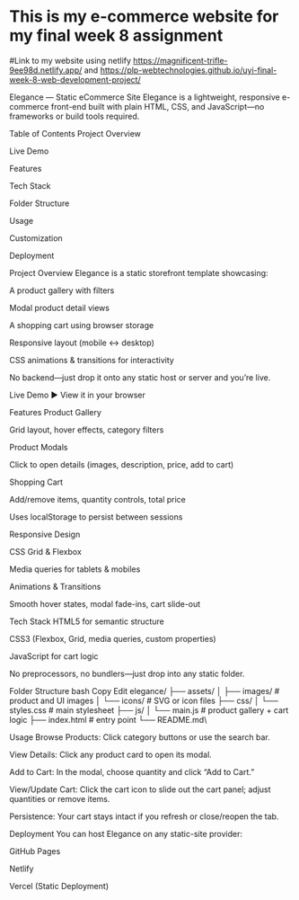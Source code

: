 # This is my e-commerce website for my final week 8 assignment
#Link to my website using netlify https://magnificent-trifle-9ee98d.netlify.app/ and
https://plp-webtechnologies.github.io/uyi-final-week-8-web-development-project/ 

Elegance — Static eCommerce Site
Elegance is a lightweight, responsive e-commerce front-end built with plain HTML, CSS, and JavaScript—no frameworks or build tools required.

Table of Contents
Project Overview

Live Demo

Features

Tech Stack

Folder Structure

Usage

Customization

Deployment

Project Overview
Elegance is a static storefront template showcasing:

A product gallery with filters

Modal product detail views

A shopping cart using browser storage

Responsive layout (mobile ↔ desktop)

CSS animations & transitions for interactivity

No backend—just drop it onto any static host or server and you’re live.

Live Demo
▶️ View it in your browser

Features
Product Gallery

Grid layout, hover effects, category filters

Product Modals

Click to open details (images, description, price, add to cart)

Shopping Cart

Add/remove items, quantity controls, total price

Uses localStorage to persist between sessions

Responsive Design

CSS Grid & Flexbox

Media queries for tablets & mobiles

Animations & Transitions

Smooth hover states, modal fade-ins, cart slide-out

Tech Stack
HTML5 for semantic structure

CSS3 (Flexbox, Grid, media queries, custom properties)

JavaScript for cart logic

No preprocessors, no bundlers—just drop into any static folder.

Folder Structure
bash
Copy
Edit
elegance/
├── assets/
│   ├── images/           # product and UI images
│   └── icons/            # SVG or icon files
├── css/
│   └── styles.css        # main stylesheet
├── js/
│   └── main.js           # product gallery + cart logic
├── index.html            # entry point
└── README.md\

Usage
Browse Products: Click category buttons or use the search bar.

View Details: Click any product card to open its modal.

Add to Cart: In the modal, choose quantity and click “Add to Cart.”

View/Update Cart: Click the cart icon to slide out the cart panel; adjust quantities or remove items.

Persistence: Your cart stays intact if you refresh or close/reopen the tab.

Deployment
You can host Elegance on any static-site provider:

GitHub Pages

Netlify

Vercel (Static Deployment)
